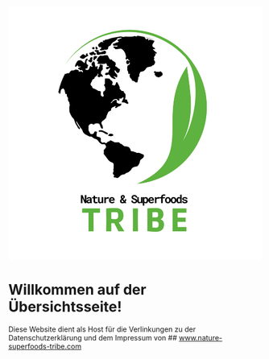 ![Ein Bild des Logos von"Nature & and Superfoods Tribe"](https://raw.githubusercontent.com/tribe2nature/tribe2nature.github.io/main/Tribe%20Logo.png) 
# Willkommen auf der Übersichtsseite!
Diese Website dient als Host für die Verlinkungen zu der Datenschutzerklärung und dem Impressum von ## www.nature-superfoods-tribe.com
